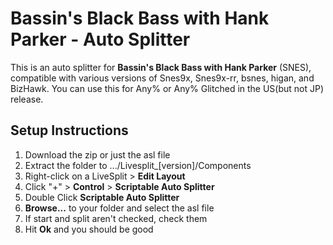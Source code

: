 # Bassin's Black Bass with Hank Parker - Auto Splitter

This is an auto splitter for **Bassin's Black Bass with Hank Parker** (SNES), compatible with various versions of Snes9x, Snes9x-rr, bsnes, higan, and BizHawk. You can use this for Any% or Any% Glitched in the US(but not JP) release.

## Setup Instructions
1. Download the zip or just the asl file
2. Extract the folder to .../Livesplit_[version]/Components
3. Right-click on a LiveSplit > **Edit Layout**
4. Click "+" > **Control** > **Scriptable Auto Splitter**
5. Double Click **Scriptable Auto Splitter**
6. **Browse...** to your folder and select the asl file
7. If start and split aren't checked, check them
8. Hit **Ok** and you should be good
